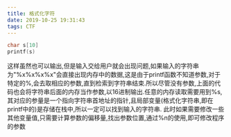 ```yaml
---
title: 格式化字符
date: 2019-10-25 19:31:43
tags: CTF
---
```

```c
char s[10]
printf(s)
```
这样虽然也可以输出,但是输入交给用户就会出现问题,如果输入的字符串为"%x%x%x%x"会直接出现内存中的数据,这是由于printf函数不知道参数,对于特定的%,会去取相应的参数,直到检索到字符串结束.所以尽管没有参数,上面的代码也会将字符串后面的内存当作参数,以16进制输出.任意的内存读取需要用到%s,其对应的参量是一个指向字符串首地址的指针,且局部变量(格式化字符串,即在printf中的)是存储在栈中,所以一定可以找到输入的字符串.<!--more-->
此时如果需要修改一些其他变量值,只需要计算参数的偏移量,找出参数位置,通过%n的使用,即可修改程序的参数
